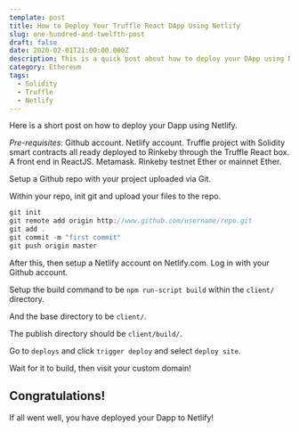 ```yaml
---
template: post
title: How to Deploy Your Truffle React DApp Using Netlify
slug: one-hundred-and-twelfth-post
draft: false
date: 2020-02-01T21:00:00.000Z
description: This is a quick post about how to deploy your DApp using Netlify.
category: Ethereum
tags:
  - Solidity
  - Truffle
  - Netlify
---
```

Here is a short post on how to deploy your Dapp using Netlify.

<em>Pre-requisites</em>: Github account. Netlify account. Truffle project with Solidity smart contracts all ready deployed to Rinkeby through the Truffle React box. A front end in ReactJS. Metamask. Rinkeby testnet Ether or mainnet Ether. 

Setup a Github repo with your project uploaded via Git. 

Within your repo, init git and upload your files to the repo. 

```js
git init
git remote add origin http://www.github.com/username/repo.git
git add . 
git commit -m "first commit"
git push origin master
```

After this, then setup a Netlify account on Netlify.com. Log in with your Github account. 

Setup the build command to be `npm run-script build` within the `client/` directory. 

And the base directory to be `client/`. 

The publish directory should be `client/build/`.

Go to `deploys` and click `trigger deploy` and select `deploy site`. 

Wait for it to build, then visit your custom domain! 

## Congratulations! 

If all went well, you have deployed your Dapp to Netlify!


